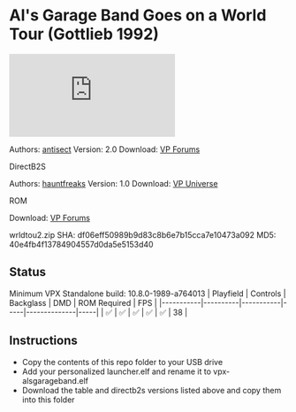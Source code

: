 # Al's Garage Band Goes on a World Tour (Gottlieb 1992)

![Table Preview](https://www.vpforums.org/index.php?s=8351400e311e3d8e95ecf0fcb31842f1&app=downloads&module=display&section=screenshot&record=84324&id=15417&full=1)

Authors: [antisect](https://www.vpforums.org/index.php?s=8351400e311e3d8e95ecf0fcb31842f1&showuser=153545)
Version: 2.0
Download: [VP Forums](https://www.vpforums.org/index.php?app=downloads&showfile=15417)

DirectB2S

Authors: [hauntfreaks](https://vpuniverse.com/profile/5216-hauntfreaks/)
Version: 1.0
Download: [VP Universe](https://vpuniverse.com/files/file/18170-als-garage-band-goes-on-a-world-tour-alvin-g-1992-b2s-with-full-dmd/)

ROM

Download: [VP Forums](https://www.vpforums.org/index.php?app=downloads&showfile=401)

wrldtou2.zip
SHA: df06eff50989b9d83c8b6e7b15cca7e10473a092
MD5: 40e4fb4f13784904557d0da5e5153d40

## Status 

Minimum VPX Standalone build: 10.8.0-1989-a764013
| Playfield | Controls | Backglass | DMD | ROM Required | FPS | 
|-----------|----------|-----------|-----|--------------|-----|
| :white_check_mark: | :white_check_mark: | :white_check_mark: | :white_check_mark: | :white_check_mark: | 38 |

## Instructions

- Copy the contents of this repo folder to your USB drive
- Add your personalized launcher.elf and rename it to vpx-alsgarageband.elf
- Download the table and directb2s versions listed above and copy them into this folder